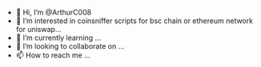 - 👋 Hi, I’m @ArthurC008
- 👀 I’m interested in coinsniffer scripts for bsc chain or ethereum network for uniswap...
- 🌱 I’m currently learning ...
- 💞️ I’m looking to collaborate on ...
- 📫 How to reach me ...

<!---
ArthurC008/ArthurC008 is a ✨ special ✨ repository because its `README.md` (this file) appears on your GitHub profile.
You can click the Preview link to take a look at your changes.
--->

